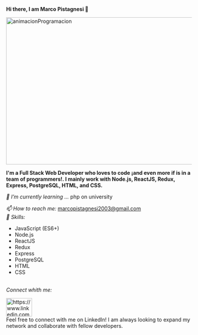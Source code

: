 <p size="big"><strong>Hi there, I am Marco Pistagnesi 👋</strong></p>

<img width="600" height="400" align="center" src="https://static.wixstatic.com/media/669128_ec1c7a78e9694aec8a07c2e48b292ae1~mv2.gif" alt="animacionProgramacion"/>
  
<strong>I'm a Full Stack Web Developer who loves to code ¡and even more if is in a team of programmers!. I mainly work with Node.js, ReactJS, Redux, Express, PostgreSQL, HTML, and CSS.</strong>

<em>🌱 I’m currently learning ...</em>
php on university

<em>📫 How to reach me:</em> 
marcopistagnesi2003@gmail.com
<br/>
<em>🚀 Skills:</em>
<ul>
<li>JavaScript (ES6+)</li>
<li>Node.js</li>
<li>ReactJS</li>
<li>Redux</li>
<li>Express</li>
<li>PostgreSQL</li>
<li>HTML</li>
<li>CSS</li>
</ul>
<br/>
<em>Connect whith me:</em> 
<p>
<a href="https://linkedin.com/in/marco-pistagnesi-0a3993243/" target="_blank"><img align="center" src="https://cdn.jsdelivr.net/npm/simple-icons@3.0.1/icons/linkedin.svg" alt="https://www.linkedin.com/in/marco-pistagnesi-0a3993243/" height="50" width="70" /></a>
<br/>
Feel free to connect with me on LinkedIn! I am always looking to expand my network and collaborate with fellow developers.
</p>


